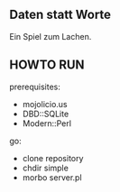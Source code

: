 Daten statt Worte
-----------------

Ein Spiel zum Lachen.

HOWTO RUN
---------
prerequisites:
- mojolicio.us
- DBD::SQLite
- Modern::Perl

go:
- clone repository
- chdir simple
- morbo server.pl
